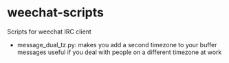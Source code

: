 weechat-scripts
===============

Scripts for weechat IRC client

* message_dual_tz.py: makes you add a second timezone to your buffer messages
  useful if you deal with people on a different timezone at work

